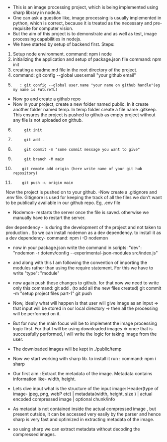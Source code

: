 - This is an image processing project, which is being implemented using sharp library in nodeJs.
- One can ask a question like, image processing is usually implemented in python, which is correct, because it is treated as the necessary and pre-requisite for computer vision.
- But the aim of this project is to demonstrate and as well as test, image processing capabilities in nodejs.
- We have started by setup of backend first.
Steps: 
1. Setup node environment. 
    command: npm i node
2. initializing the application and setup of package.json file
    command: npm init
3. creating a readme.md file in the root directory of the project.
4. command: git config --global user.email "your github email"
5.        : git config --global user.name "your name on github handle"(eg my name is FutureTL)

- Now go and create a github repo
- Now in your project, create a new folder named public. In it create another folder named temp. In temp folder create a file name .gitkeep. This ensures the project is pushed to github as empty project without any file is not uploaded on github.

6.          git init
7.          git add .
8.          git commit -m "some commit message you want to give"
9.          git branch -M main
10.         git remote add origin (here write name of your git hub repository)
11.         git push -u origin main

Now the project is pushed on to your github.
-Now create a .gitignore and .env  file. Gitignore is used for keeping the track of all the files we don't want to be publically available in our github repo. Eg, .env file

- Nodemon- restarts the server once the file is saved. otherwise we manually have to restart the server.

dev dependency - is during the development of the project and not taken to production . So we can install nodemon as a dev dependency.  to install it as a dev dependency-
command:      npm i -D nodemon
- now in your package.json write the command in scripts:
        "dev": "nodemon -r dotenv/config --experimental-json-modules src/index.js"
- and along with this I am following the convention of importing the modules rather than using the require statement. For this we have to write 
        "type": "module"

- now again push these changes to github. for that now we need to write only this command:
        git add .   (to add all the new files created)
        git commit -m "setup project files part-1"
        git push

- Now, ideally what will happen is that user will give image as an input => that input will be stored in our local directory => then all the processing will be performed on it.

- But for now, the main focus will be to implement the image processing logic first. For that I will be using downloaded images => once that is successfully performed, I will write the logic for taking image from the user.

- The downloaded images will be kept in ./public/temp 
- Now we start working with sharp lib. to install it run :
command:    npm i sharp

- Our first aim : Extract the metadata of the image. Metadata contains information like- width, height.
- Lets dive input what is the structure of the input image:
        Header(type of image- jpeg, png, webP etc)
          |
        metadata(width, height, size )
          |
        actual encoded compressed image
          |
        optional chunk/info

- As metadat is not contained inside the actual compressed image , but present outside, it can be accessed very easily by the parser and hence sharp is very fast and optimized in extracting metadata of the image.
- so using sharp we can extract metadata without decoding the compressed images.